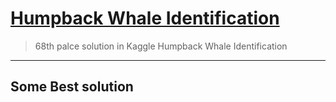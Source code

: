 # [Humpback Whale Identification](https://www.kaggle.com/c/humpback-whale-identification)
> 68th palce solution in Kaggle Humpback Whale Identification
***
## Some Best solution


